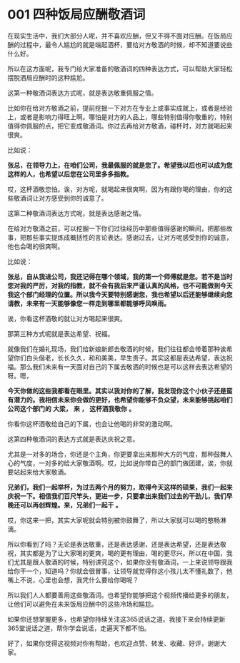 # 001 四种饭局应酬敬酒词

在现实生活中，我们大部分人呢，并不喜欢应酬，但又不得不面对应酬。在饭局应酬的过程中，最令人尴尬的就是端起酒杯，要给对方敬酒的时候，却不知道要说些什么好。

所以在这方面呢，我专门给大家准备的敬酒词的四种表达方式，可以帮助大家轻松摆脱酒局应酬时的这种尴尬。

这第一种敬酒词表达方式呢，就是表达敬重佩服之情。

比如你在给对方敬酒之前，提前挖掘一下对方在专业上或事实成就上，或者是经验上，或者是影响力得旺上啊。哪怕是对方的人品上，哪些特别值得你敬重的，特别值得你佩服的点，把它变成敬酒词。你过去再给对方敬酒，碰杯时，对方就喝起来很爽。

比如说：

**张总，在领导力上，在咱们公司，我最佩服的就是您了。希望我以后也可以成为您这样的人，也希望以后您在公司里多多指教。**

哎，这杯酒敬您怕。诶，对方呢，就喝起来很爽啊，因为有跟你喝的理由，你的这些敬酒词让对方感受到你的诚意了。

这第二种敬酒词表达方式呢，就是表达感谢之情。

在给对方敬酒之前，可以挖掘一下你们过往经历中那些值得感谢的瞬间，把那些故事，把那些事实提炼成概括性的言论表达。感谢过去，让对方呢感受到你的诚意，他也会喝的很爽啊。

比如说：

**张总，自从我进公司，我还记得在哪个领域，我的第一个师傅就是您。若不是当时您对我的严厉，对我的指教，就不会有我后来严谨认真的风格，也不可能做到今天我这个部门经理的位置。所以我今天要特别感谢您，我也希望以后还能够继续向您请教，未来有一天能够像您一样走到哪里都能够呼风唤雨。**

诶，你看这杯酒敬的就让对方喝起来很爽。

那第三种方式呢就是表达希望、祝福。

就像我们在婚礼现场，我们给新娘新郎去敬酒的时候，我们往往都会带着那种诶希望你们白头偕老，长长久久，和和美美，早生贵子。其实这都是表达希望，表达祝福。那么我们未来有一天面对自己的下属去敬酒的时候也是可以这样去表达希望的呀。嗯，

**今天你做的这些我都看在眼里。其实以我对你的了解，我发现你这个小伙子还是蛮有潜力的。我相信未来你会做的更好，也希望你能够不负众望，未来能够挑起咱们公司这个部门的** **大梁，**  **来**  **，**  **这杯酒我敬你** **。**

你看你这杯酒敬给自己的下属，也会让他喝的非常的激动啊。

这第四种敬酒词的表达方式就是表达庆祝之意。

尤其是一对多的场合，你还是个主角，你更要拿出来那种大方的气度，那种鼓舞人心的气度，一对多的给大家敬酒啊。哎，比如说你带自己的部门做团建，诶，你就要站起来给大家敬酒。

 **兄弟们，我们一起举杯，为过去两个月的努力，取得今天这样的硕果，我们一起来庆祝一下。相信我们百尺竿头，更进一步，只要拿出来我们过去的干劲儿，我们早晚还可以再创辉煌。来，兄弟们一起干** **。**

哎，你这来一把，其实大家呢就会特别被你鼓舞了，所以大家就可以喝的憨畅淋漓。

所以你看到了吗？无论是表达敬重，还是表达感谢，还是表达希望，还是表达敬祝，其实都是为了让大家喝的更爽，喝的更有理由，喝的更尽兴。所以在中国，我们尤其是跟人敬酒的时候，特别讲究这个，如果你没有敬酒词，一上来说领导跟我给你干一个，知道吗？你就会很冒事，让领导就觉得你这小孩儿太不懂礼数了，他嘴上不说，心里也会想，我凭什么要给你喝呢？

所以我们人人都要善用这些敬酒词。也希望你能够把这个视频传播给更多的朋友，让他们可以避免在未来饭局应酬中的这些冷场和尴尬。

如果你还想掌握更多，也希望你持续关注这365说话之道。我接下来会持续更新365堂说话之道，帮你学会说话，走遍天下都不怕。

好了，如果你觉得这视频对你有帮助，也欢迎点赞、转发、收藏、好评，谢谢大家。





<script src="https://readmore.openwrite.cn/js/readmore.js" type="text/javascript"></script>

<script>**
    **const** btw = **new** BTWPlugin();
    btw.init({
        **id**: **'container'**,
        **blogId**: **'31049-1677927051165-771'**,
        **name**: **'彬彬有礼的彬彬'**,
        **qrcode**: **'https://raw.githubusercontent.com/zuqiuxie/lzk365/main/source/image/logo-binbinyouli.png'**,
        **keyword**: **'more'**,
    });
**</script>
